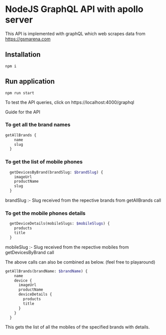 # NodeJS GraphQL API with apollo server
This API is implemented with graphQL which web scrapes data from https://gsmarena.com

## Installation
```
npm i
```

## Run application
```
npm run start
```

To test the API queries, click on https://localhost:4000/graphql

Guide for the API
### To get all the brand names
```graphql
getAllBrands {
    name
    slug
  }
```
### To get the list of mobile phones
```graphql
  getDevicesByBrand(brandSlug: $brandSlug) {
    imageUrl
    productName
    slug
  }
```
brandSlug :- Slug received from the repective brands from getAllBrands call

### To get the mobile phones details
```graphql
  getDeviceDetails(mobileSlugs: $mobileSlugs) {
    products  
    title
  }
```
mobileSlug :- Slug received from the repective mobiles from getDevicesByBrand call

The above calls can also be combined as below. (feel free to playaround)
```graphql
getAllBrands(brandName: $brandName) {
    name
    device {
      imageUrl
      productName
      deviceDetails {
        products
        title
      }
    }
  }
```
This gets the list of all the mobiles of the specified brands with details.

